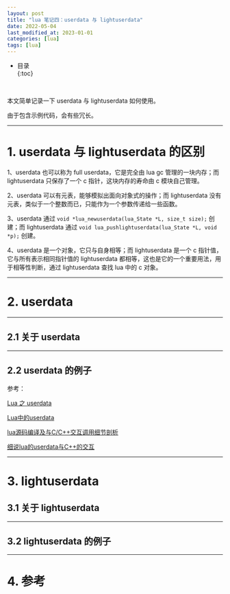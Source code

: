```yaml
---
layout: post
title: "lua 笔记四：userdata 与 lightuserdata"
date: 2022-05-04
last_modified_at: 2023-01-01
categories: [lua]
tags: [lua]
---
```


* 目录  
{:toc}
<br/>  

本文简单记录一下 userdata 与 lightuserdata 如何使用。  

由于包含示例代码，会有些冗长。      

---

# 1. userdata 与 lightuserdata 的区别

1、userdata 也可以称为 full userdata，它是完全由 lua gc 管理的一块内存；而 lightuserdata 只保存了一个 c 指针，这块内存的寿命由 c 模块自己管理。    

2、userdata 可以有元表，能够模拟出面向对象式的操作；而 lightuserdata 没有元表，类似于一个整数而已，只能作为一个参数传递给一些函数。   

3、userdata 通过 `void *lua_newuserdata(lua_State *L, size_t size);` 创建；而 lightuserdata 通过 `void lua_pushlightuserdata(lua_State *L, void *p);` 创建。   

4、userdata 是一个对象，它只与自身相等；而 lightuserdata 是一个 c 指针值，它与所有表示相同指针值的 lightuserdata 都相等，这也是它的一个重要用法，用于相等性判断，通过 lightuserdata 查找 lua 中的 c 对象。    

---

# 2. userdata 

---

## 2.1 关于 userdata  

---

## 2.2 userdata 的例子

参考： 

[Lua 之 userdata](https://www.cnblogs.com/chenny7/p/4077364.html)   

[Lua中的userdata](https://blog.csdn.net/qq826364410/article/details/88672091)      

[lua源码编译及与C/C++交互调用细节剖析](https://zhuanlan.zhihu.com/p/395277828)    

[细说lua的userdata与C++的交互](https://zhuanlan.zhihu.com/p/396407350)    



---

# 3. lightuserdata 

## 3.1 关于 lightuserdata


---

## 3.2 lightuserdata 的例子


---

# 4. 参考